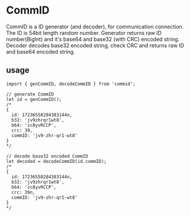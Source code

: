 # CommID
CommID is a ID generator (and decoder), for communication connection.
The ID is 54bit length random number.
Generator returns raw ID number(BigInt) and it's base64 and base32 (with CRC) encoded string.
Decoder decodes base32 encoded string, check CRC and returns raw ID and base64 encoded string.

## usage
```
import { genCommID, decodeCommID } from 'commid';

// generate CommID
let id = genCommID();
/*
{
  id: 17236558284383144n,
  b32: 'jv9zhrqr1wt8',
  b64: 'zc8yvRCCP',
  crc: 39,
  commID: 'jv9-zhr-qr1-wt8'
}
*/

// decode base32 encoded CommID
let decoded = decodeCommID(id.commID);
/*
{
  id: 17236558284383144n,
  b32: 'jv9zhrqr1wt8',
  b64: 'zc8yvRCCP',
  crc: 39n,
  commID: 'jv9-zhr-qr1-wt8'
}
*/
```